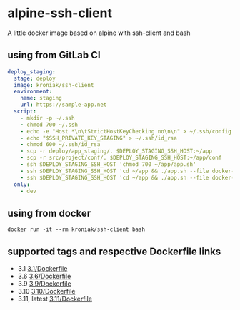 # alpine-ssh-client

A little docker image based on alpine with ssh-client and bash

## using from GitLab CI

```yml
deploy_staging:
  stage: deploy
  image: kroniak/ssh-client
  environment:
    name: staging
    url: https://sample-app.net
  script:
    - mkdir -p ~/.ssh
    - chmod 700 ~/.ssh
    - echo -e "Host *\n\tStrictHostKeyChecking no\n\n" > ~/.ssh/config
    - echo "$SSH_PRIVATE_KEY_STAGING" > ~/.ssh/id_rsa
    - chmod 600 ~/.ssh/id_rsa
    - scp -r deploy/app_staging/. $DEPLOY_STAGING_SSH_HOST:~/app
    - scp -r src/project/conf/. $DEPLOY_STAGING_SSH_HOST:~/app/conf
    - ssh $DEPLOY_STAGING_SSH_HOST 'chmod 700 ~/app/app.sh'
    - ssh $DEPLOY_STAGING_SSH_HOST 'cd ~/app && ./app.sh --file docker-compose-staging.yml up'
    - ssh $DEPLOY_STAGING_SSH_HOST 'cd ~/app && ./app.sh --file docker-compose-staging.yml update'
  only:
    - dev
```

## using from docker

`docker run -it --rm kroniak/ssh-client bash`

## supported tags and respective Dockerfile links

- 3.1 [3.1/Dockerfile](https://github.com/kroniak/alpine-ssh-client/blob/master/3.1/Dockerfile)
- 3.6 [3.6/Dockerfile](https://github.com/kroniak/alpine-ssh-client/blob/master/3.6/Dockerfile)
- 3.9 [3.9/Dockerfile](https://github.com/kroniak/alpine-ssh-client/blob/master/3.9/Dockerfile)
- 3.10 [3.10/Dockerfile](https://github.com/kroniak/alpine-ssh-client/blob/master/3.10/Dockerfile)
- 3.11, latest [3.11/Dockerfile](https://github.com/kroniak/alpine-ssh-client/blob/master/3.11/Dockerfile)

